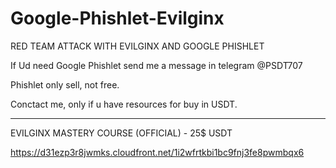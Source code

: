 # Google-Phishlet-Evilginx
RED TEAM ATTACK WITH EVILGINX AND GOOGLE PHISHLET

If Ud need Google Phishlet send me a message in telegram @PSDT707

Phishlet only sell, not free.

Conctact me, only if u have resources for buy in USDT.

-------------------------------------------------------------------
EVILGINX MASTERY COURSE (OFFICIAL) - 25$ USDT

https://d31ezp3r8jwmks.cloudfront.net/1i2wfrtkbi1bc9fnj3fe8pwmbqx6
